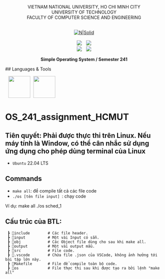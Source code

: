 <div align="center">
VIETNAM NATIONAL UNIVERSITY, HO CHI MINH CITY
<br />
UNIVERSITY OF TECHNOLOGY
<br />
FACULTY OF COMPUTER SCIENCE AND ENGINEERING
<br />
<br />

[![N|Solid](https://upload.wikimedia.org/wikipedia/commons/thumb/d/de/HCMUT_official_logo.png/238px-HCMUT_official_logo.png)](https://www.hcmut.edu.vn/vi)
<br />
<br />
<img src="https://img.shields.io/github/stars/toanvo4121/CSE-OperatingSystem_Assignments?color=white&logo=github">&emsp;<img src="https://img.shields.io/github/last-commit/toanvo4121/CSE-OperatingSystem_Assignments?color=blue">
<br />
<img src="https://img.shields.io/github/languages/top/toanvo4121/CSE-OperatingSystem_Assignments?color=yellow&logo=c&logoColor=yellow">&emsp;<img src="https://img.shields.io/github/repo-size/toanvo4121/CSE-OperatingSystem_Assignments?color=orange&label=size&logo=git&logoColor=orange">
<br />

**Simple Operating System / Semester 241**
<br/>

</div>
## Languages & Tools

<img src="https://img.icons8.com/color/96/000000/c-programming.png" align="center" style="margin-left:10px;margin-bottom:5px;" width=70px/><img src="https://img.icons8.com/color/96/000000/linux--v1.png" align="center" style="margin-left:10px;margin-bottom:5px;" width=70px/>

# OS_241_assignment_HCMUT

## Tiên quyết: Phải được thực thi trên Linux. Nếu máy tính là Window, có thể cân nhắc sử dụng ứng dụng cho phép dùng terminal của Linux
- `Ubuntu` 22.04 LTS
  
## Commands
- `make all`: để compile tất cả các file code
- `./os [tên file input] `: chạy code  

Ví dụ:
make all
./os sched_1


## Cấu trúc của BTL:
```
 ┣ 📂include        # Các file header.
 ┣ 📂input          # Một vài Input có sẵn.
 ┣ 📂obj            # Các Object file dùng cho sau khi make all.
 ┣ 📂output         # Một vài output mẫu.
 ┣ 📂src            # File code.
 ┣ 📂.vscode        # Chứa file .json của VSCode, không ảnh hưởng tới bài tập lớn này.
 ┣ 📜Makefile       # File để compile toàn bộ code.
 ┣ 📜os             # File thực thi sau khi được tạo ra bởi lệnh "make all"
```

